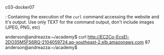 c03-docker07

: Containing the execution of the `curl` command accessing the website and it's output. Use only TEXT for the command output, don't include images (JPEG, PNG, etc)


anderson@andreazza:~/academy$ curl http://EC2Co-EcsEl-2DO35M5FS6RQ-2104059724.ap-southeast-2.elb.amazonaws.com
87
anderson@andreazza:~/academy$ 
